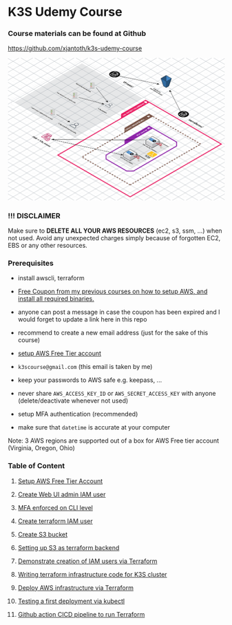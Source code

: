 # K3S Udemy Course

### Course materials can be found at Github
https://github.com/xjantoth/k3s-udemy-course


![restrictive-terraform-user](img/infra-1-3d.png)

### !!! DISCLAIMER

Make sure to **DELETE ALL YOUR AWS RESOURCES** (ec2, s3, ssm, ...) when not used.
Avoid any unexpected charges simply because of forgotten EC2, EBS or any other resources.

### Prerequisites

- install awscli, terraform
- [Free Coupon from my previous courses on how to setup AWS, and install all required binaries.](https://www.udemy.com/course/learn-devops-helm-helmfile-kubernetes-deployment/?couponCode=588B6996050070A30C8F)
- anyone can post a message in case the coupon has been expired and I would forget to update a link here in this repo

- recommend to create a new email address (just for the sake of this course)
- [setup AWS Free Tier account](https://portal.aws.amazon.com/billing/signup?type=enterprise#/start/email)
- `k3scourse@gmail.com` (this email is taken by me)
- keep your passwords to AWS safe e.g. keepass, ...
- never share `AWS_ACCESS_KEY_ID` or `AWS_SECRET_ACCESS_KEY` with anyone (delete/deactivate whenever not used)
- setup MFA authentication (recommended)
- make sure that `datetime` is accurate at your computer

Note: 3 AWS regions are supported out of a box for AWS Free tier account (Virginia, Oregon, Ohio)


### Table of Content

1. [Setup AWS Free Tier Account](content-md/Setup-AWS-Free-Tier-Account.md)
1. [Create Web UI admin IAM user](content-md/Create-Web-UI-admin-IAM-user.md)
1. [MFA enforced on CLI level](content-md/MFA-enforced-on-CLI-level.md)
1. [Create terraform IAM user](content-md/Create-terraform-IAM-user.md)
1. [Create S3 bucket](content-md/Create-S3-bucket.md)
1. [Setting up S3 as terraform backend](content-md/Setting-up-S3-as-terraform-backend.md)
1. [Demonstrate creation of IAM users via Terraform](content-md/Demonstrate-creation-of-IAM-users-via-Terraform.md)
1. [Writing terraform infrastructure code for K3S cluster](content-md/Writing-terraform-infrastructure-code-for-K3S-cluster.md)

1. [Deploy AWS infrastructure via Terraform](content-md/Deploy-AWS-infrastructure-via-Terraform.md)

1. [Testing a first deployment via kubectl](content-md/Testing-a-first-deployment-via-kubectl.md)
1. [Github action CICD pipeline to run Terraform](content-md/Github-action-CICD-pipeline-to-run-Terraform.md)

